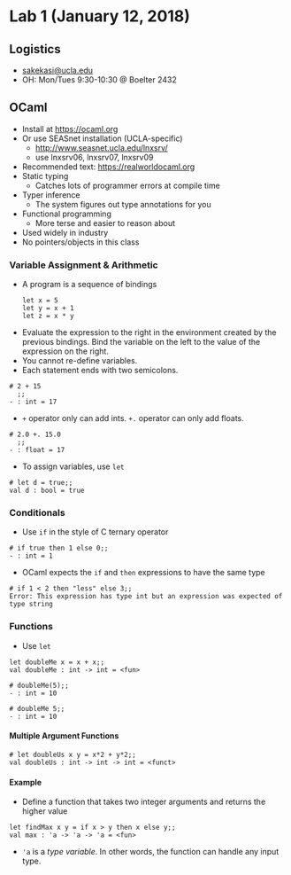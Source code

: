 # Lab 1 (January 12, 2018)
## Logistics
* sakekasi@ucla.edu
* OH: Mon/Tues 9:30-10:30 @ Boelter 2432
## OCaml
* Install at https://ocaml.org
* Or use SEASnet installation (UCLA-specific)
  * http://www.seasnet.ucla.edu/lnxsrv/
  * use lnxsrv06, lnxsrv07, lnxsrv09
* Recommended text: https://realworldocaml.org
* Static typing
  * Catches lots of programmer errors at compile time
* Typer inference
  * The system figures out type annotations for you
* Functional programming
  * More terse and easier to reason about
* Used widely in industry
* No pointers/objects in this class
### Variable Assignment & Arithmetic
* A program is a sequence of bindings
  ```
  let x = 5
  let y = x + 1
  let z = x * y
  ```
* Evaluate the expression to the right in the environment created by the previous bindings. Bind the variable on the left to the value of the expression on the right.
* You cannot re-define variables.
* Each statement ends with two semicolons.
```
# 2 + 15
  ;;
- : int = 17
```
* `+` operator only can add ints. `+.` operator can only add floats.
```
# 2.0 +. 15.0
  ;;
- : float = 17
```
* To assign variables, use `let`
```
# let d = true;;
val d : bool = true
```
### Conditionals
* Use `if` in the style of C ternary operator
```
# if true then 1 else 0;;
- : int = 1
```
* OCaml expects the `if` and `then` expressions to have the same type
```
# if 1 < 2 then "less" else 3;;
Error: This expression has type int but an expression was expected of type string
```
### Functions
* Use `let`
```
let doubleMe x = x + x;;
val doubleMe : int -> int = <fun>
```
```
# doubleMe(5);;
- : int = 10
```
```
# doubleMe 5;;
- : int = 10
```
#### Multiple Argument Functions
```
# let doubleUs x y = x*2 + y*2;;
val doubleUs : int -> int -> int = <funct>
```
#### Example
* Define a function that takes two integer arguments and returns the higher value
```
let findMax x y = if x > y then x else y;;
val max : 'a -> 'a -> 'a = <fun>
```
* `'a` is a *type variable*. In other words, the function can handle any input type.
